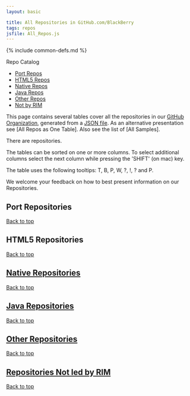 ```yaml
---
layout: basic

title: All Repositories in GitHub.com/BlackBerry
tags: repos
jsfile: All_Repos.js
---
```

{% include common-defs.md %}

<div id='right'>
<div class='caption'>Repo Catalog</div>
<ul>
<li><a href="#repoPorts">Port Repos</a></li>
<li><a href="#repoHtml5">HTML5 Repos</a></li>
<li><a href="#repoNative">Native Repos</a></li>
<li><a href="#repoJava">Java Repos</a></li>
<li><a href="#repoOther">Other Repos</a></li>
<li><a href="#repoNotRim">Not by RIM</a></li>
</ul>
</div>

This page contains several tables cover all the repositories in our [GitHub Organization](http://github.com/blackberry),
generated from a [JSON file](All_Repos.json). As an alternative presentation see [All Repos as One Table].
Also see the list of [All Samples].

<p>
There are <span style='font-size:140%;' id='stats-repocount'><!-- dynamic content --></span> repositories.
</p>

The tables can be sorted on one or more columns.  To select additional
columns select the next column while pressing the 'SHIFT' (on mac) key.

The table uses the following tooltips:
<span class="question" tip="(Repo column) A list of 'tags' characterizing this repo (useful?)">T</span>, 
<span class="question" tip="(Repo column) Extra information on the branches in the repository">B</span>,
<span class="question" tip="(Repo column) Repo has Pages">P</span>,
<span class="question" tip="(Repo column) Repo has a Wiki">W</span>,
<span class="question" tip="(Desc column) Extra details on the repository">?</span>,
<span class="warning" tip="(Desc column) Issues to resolve">!</span>,
<span class="question" tip="(in BB10 column) Ported to PlayBook but not yet tested on BB10">?</span>
and
<span class="question" tip="(in Port column) Extra information on porting">P</span>.

We welcome your feedback on how to best present information on our Repositories.

<div id="repoPorts">
<a name="repoPorts"><h2>Port Repositories</h2></a>
</div>

<a href="#top">Back to top</a>

<div id="repoHtml5">
<a name="repoHtml5"><h2>HTML5 Repositories</h2></a>
</div>

<a href="#top">Back to top</a>

<div id="repoNative">
<a href="repoNative"><h2>Native Repositories</h2></a>
</div>

<a href="#top">Back to top</a>

<div id="repoJava">
<a href="repoJava"><h2>Java Repositories</h2></a>
</div>

<a href="#top">Back to top</a>

<div id="repoOther">
<a href="repoOther"><h2>Other Repositories</h2></a>
</div>

<a href="#top">Back to top</a>

<div id="repoNotRim">
<a href="repoNotRim"><h2>Repositories Not led by RIM</h2></a>
</div>

<a href="#top">Back to top</a>
